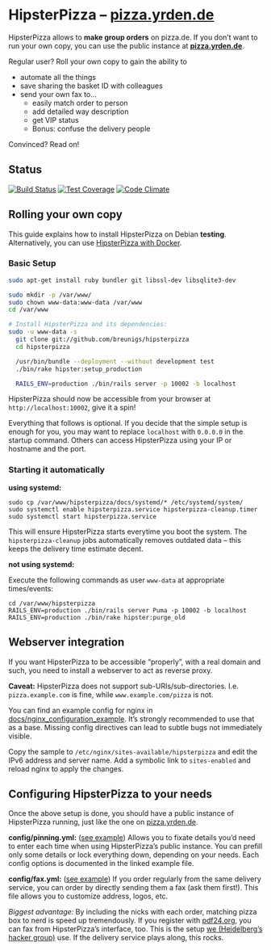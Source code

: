 # HipsterPizza – [pizza.yrden.de](https://pizza.yrden.de)

HipsterPizza allows to **make group orders** on pizza.de. If you don’t want
to run your own copy, you can use the
public instance at **[pizza.yrden.de](https://pizza.yrden.de)**.

Regular user? Roll your own copy to gain the ability to
- automate all the things
- save sharing the basket ID with colleagues
- send your own fax to…
  - easily match order to person
  - add detailed way description
  - get VIP status
  - Bonus: confuse the delivery people

Convinced? Read on!

## Status

[![Build Status](https://travis-ci.org/breunigs/hipsterpizza.png?branch=master)](https://travis-ci.org/breunigs/hipsterpizza)
[![Test Coverage](https://codeclimate.com/github/breunigs/hipsterpizza/coverage.png)](https://codeclimate.com/github/breunigs/hipsterpizza)
[![Code Climate](https://codeclimate.com/github/breunigs/hipsterpizza.png)](https://codeclimate.com/github/breunigs/hipsterpizza)


## Rolling your own copy

This guide explains how to install HipsterPizza on Debian **testing**.
Alternatively, you can use [HipsterPizza with Docker](docs/DOCKER.md).

### Basic Setup
```bash
sudo apt-get install ruby bundler git libssl-dev libsqlite3-dev

sudo mkdir -p /var/www/
sudo chown www-data:www-data /var/www
cd /var/www

# Install HipsterPizza and its dependencies:
sudo -u www-data -s
  git clone git://github.com/breunigs/hipsterpizza
  cd hipsterpizza

  /usr/bin/bundle --deployment --without development test
  ./bin/rake hipster:setup_production

  RAILS_ENV=production ./bin/rails server -p 10002 -b localhost
```

HipsterPizza should now be accessible from your browser at `http://localhost:10002`, give it a spin!

Everything that follows is optional. If you decide that the simple setup is enough for you, you may want to replace `localhost` with `0.0.0.0` in the startup command. Others can access HipsterPizza using your IP or hostname and the port.

### Starting it automatically

**using systemd:**
```
sudo cp /var/www/hipsterpizza/docs/systemd/* /etc/systemd/system/
sudo systemctl enable hipsterpizza.service hipsterpizza-cleanup.timer
sudo systemctl start hipsterpizza.service
```
This will ensure HipsterPizza starts everytime you boot the system. The `hipsterpizza-cleanup` jobs automatically removes outdated data – this keeps the delivery time estimate decent.

**not using systemd:**

Execute the following commands as user `www-data` at appropriate times/events:
```
cd /var/www/hipsterpizza
RAILS_ENV=production ./bin/rails server Puma -p 10002 -b localhost
RAILS_ENV=production ./bin/rake hipster:purge_old
```

## Webserver integration

If you want HipsterPizza to be accessible “properly”, with a real domain and such, you need to install a webserver to act as reverse proxy.

**Caveat:** HipsterPizza does not support sub-URIs/sub-directories. I.e. `pizza.example.com` is fine, while `www.example.com/pizza` is not.

You can find an example config for nginx in [docs/nginx_configuration_example](docs/nginx_configuration_example). It’s strongly recommended to use that as a base. Missing config directives can lead to subtle bugs not immediately visible.

Copy the sample to `/etc/nginx/sites-available/hipsterpizza` and edit the IPv6 address and server name. Add a symbolic link to `sites-enabled` and reload nginx to apply the changes.


## Configuring HipsterPizza to your needs

Once the above setup is done, you should have a public instance of
HipsterPizza running, just like the one on
[pizza.yrden.de](https://pizza.yrden.de).

**config/pinning.yml:**
([see example](config/pinning.example.yml))
Allows you to fixate details you’d need to enter each time when using
HipsterPizza’s public instance. You can prefill only some details or
lock everything down, depending on your needs. Each config options is
documented in the linked example file.

**config/fax.yml:**
([see example](config/fax.example.yml))
If you order regularly from the same delivery service, you can order by
directly sending them a fax (ask them first!). This file allows you to
customize address, logos, etc.

*Biggest advantage:* By
including the nicks with each order, matching pizza box to nerd is speed
up tremendously. If you register with [pdf24.org](https://fax.pdf24.org/),
you can fax from HipsterPizza’s interface, too. This is the setup
[we (Heidelberg’s hacker group)](https://www.noname-ev.de) use. If the
delivery service plays along, this rocks.
